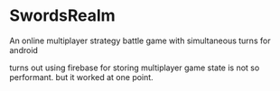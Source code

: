 # SwordsRealm
An online multiplayer strategy battle game with simultaneous turns for android

turns out using firebase for storing multiplayer game state is not so performant. but it worked at one point.
